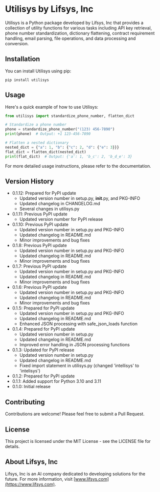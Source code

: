 # Utilisys by Lifsys, Inc

Utilisys is a Python package developed by Lifsys, Inc that provides a collection of utility functions for various tasks including API key retrieval, phone number standardization, dictionary flattening, contract requirement handling, email parsing, file operations, and data processing and conversion.

## Installation

You can install Utilisys using pip:

```
pip install utilisys
```

## Usage

Here's a quick example of how to use Utilisys:

```python
from utilisys import standardize_phone_number, flatten_dict

# Standardize a phone number
phone = standardize_phone_number("(123) 456-7890")
print(phone)  # Output: +1 123-456-7890

# Flatten a nested dictionary
nested_dict = {"a": 1, "b": {"c": 2, "d": {"e": 3}}}
flat_dict = flatten_dict(nested_dict)
print(flat_dict)  # Output: {'a': 1, 'b_c': 2, 'b_d_e': 3}
```

For more detailed usage instructions, please refer to the documentation.

## Version History

- 0.1.12: Prepared for PyPI update
  - Updated version number in setup.py, __init__.py, and PKG-INFO
  - Updated changelog in CHANGELOG.md
  - Several changes in utilisys.py
- 0.1.11: Previous PyPI update
  - Updated version number for PyPI release
- 0.1.10: Previous PyPI update
  - Updated version number in setup.py and PKG-INFO
  - Updated changelog in README.md
  - Minor improvements and bug fixes
- 0.1.8: Previous PyPI update
  - Updated version number in setup.py and PKG-INFO
  - Updated changelog in README.md
  - Minor improvements and bug fixes
- 0.1.7: Previous PyPI update
  - Updated version number in setup.py and PKG-INFO
  - Updated changelog in README.md
  - Minor improvements and bug fixes
- 0.1.6: Previous PyPI update
  - Updated version number in setup.py and PKG-INFO
  - Updated changelog in README.md
  - Minor improvements and bug fixes
- 0.1.5: Prepared for PyPI update
  - Updated version number in setup.py and PKG-INFO
  - Updated changelog in README.md
  - Enhanced JSON processing with safe_json_loads function
- 0.1.4: Prepared for PyPI update
  - Updated version number in setup.py
  - Updated changelog in README.md
  - Improved error handling in JSON processing functions
- 0.1.3: Updated for PyPI release
  - Updated version number in setup.py
  - Updated changelog in README.md
  - Fixed import statement in utilisys.py (changed 'intellisys' to 'intelisys')
- 0.1.2: Prepared for PyPI update
- 0.1.1: Added support for Python 3.10 and 3.11
- 0.1.0: Initial release

## Contributing

Contributions are welcome! Please feel free to submit a Pull Request.

## License

This project is licensed under the MIT License - see the LICENSE file for details.

## About Lifsys, Inc

Lifsys, Inc is an AI company dedicated to developing solutions for the future. For more information, visit [www.lifsys.com](https://www.lifsys.com).
